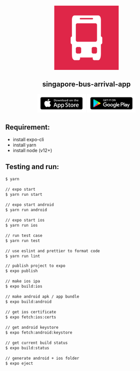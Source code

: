 <p align="center">
  <img width="200px" src="https://github.com/yeukfei02/singapore-bus-arrival-app/blob/main/readme-icon.png?raw=true"><br/>
  <h2 align="center">singapore-bus-arrival-app</h2>
</p>

<p align="center">
  <a href="https://apps.apple.com/us/app/singapore-bus-arrival/id1539326353"><img src="https://github.com/yeukfei02/singapore-bus-arrival-app/blob/main/app-store-badge.png?raw=true" width="30%" height="30%" alt=""></a>
  <a href="https://play.google.com/store/apps/details?id=com.donaldwu.singaporebusarrivalapp"><img src="https://github.com/yeukfei02/singapore-bus-arrival-app/blob/main/google-play-badge.png?raw=true" width="30%" height="30%" alt=""></a>
</p>

## Requirement:

- install expo-cli
- install yarn
- install node (v12+)

## Testing and run:

```
$ yarn

// expo start
$ yarn run start

// expo start android
$ yarn run android

// expo start ios
$ yarn run ios

// run test case
$ yarn run test

// use eslint and prettier to format code
$ yarn run lint
```

```
// publish project to expo
$ expo publish

// make ios ipa
$ expo build:ios

// make android apk / app bundle
$ expo build:android

// get ios certificate
$ expo fetch:ios:certs

// get android keystore
$ expo fetch:android:keystore

// get current build status
$ expo build:status

// generate android + ios folder
$ expo eject
```
